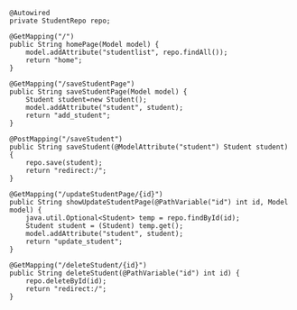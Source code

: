 
	@Autowired
	private StudentRepo repo;
	
	@GetMapping("/")
	public String homePage(Model model) {
		model.addAttribute("studentlist", repo.findAll());
		return "home";
	}
	
	@GetMapping("/saveStudentPage")
	public String saveStudentPage(Model model) {
		Student student=new Student();
		model.addAttribute("student", student);
		return "add_student";
	}
	
	@PostMapping("/saveStudent")
	public String saveStudent(@ModelAttribute("student") Student student) {
		repo.save(student);
		return "redirect:/";
	}
	
	@GetMapping("/updateStudentPage/{id}")
	public String showUpdateStudentPage(@PathVariable("id") int id, Model model) {
		java.util.Optional<Student> temp = repo.findById(id);
		Student student = (Student) temp.get();
		model.addAttribute("student", student);
		return "update_student";
	}
	
	@GetMapping("/deleteStudent/{id}")
	public String deleteStudent(@PathVariable("id") int id) {
		repo.deleteById(id);
		return "redirect:/";
	}
